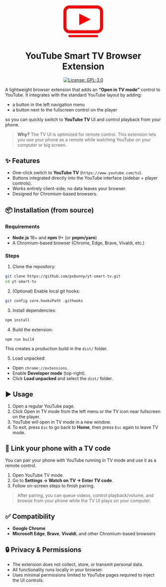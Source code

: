 <p align="center">
  <img src="assets/logo.svg" alt="YouTube Smart TV – logo" width="128" />
</p>

<h1 align="center">YouTube Smart TV Browser Extension</h1>

<p align="center">
  <a href="LICENSE">
    <img src="https://img.shields.io/badge/License-GPLv3-blue.svg" alt="License: GPL-3.0">
  </a>
</p>


A lightweight browser extension that adds an **“Open in TV mode”** control to YouTube. It integrates with the standard YouTube layout by adding:

- a button in the left navigation menu
- a button next to the fullscreen control on the player

so you can quickly switch to **YouTube TV** UI and control playback from your phone.

> **Why?** The TV UI is optimized for remote control. This extension lets you use your phone as a remote while watching YouTube on your computer or big screen.


## ✨ Features

- One-click switch to **YouTube TV** (`https://www.youtube.com/tv`).
- Buttons integrated directly into the YouTube interface (sidebar + player controls).
- Works entirely client-side; no data leaves your browser.
- Designed for Chromium-based browsers.


## 📦 Installation (from source)

### Requirements
- **Node.js** 18+ and **npm** 9+ (or **pnpm/yarn**)
- A Chromium-based browser (Chrome, Edge, Brave, Vivaldi, etc.)

### Steps

1. Clone the repository:
```bash
git clone https://github.com/pxbunny/yt-smart-tv.git
cd yt-smart-tv
```

2. (Optional) Enable local git hooks:
```bash
git config core.hooksPath .githooks
```

3. Install dependencies:
```bash
npm install
```

4. Build the extension:
```bash
npm run build
```
This creates a production build in the `dist/` folder.

5. Load unpacked:
- Open `chrome://extensions`.
- Enable **Developer mode** (top-right).
- Click **Load unpacked** and select the `dist/` folder.


## ▶️ Usage

1. Open a regular YouTube page.
2. Click Open in TV mode from the left menu or the TV icon near fullscreen on the player.
3. YouTube will open in TV mode in a new window.
4. To exit, press `Esc` to go back to **Home**, then press `Esc` again to leave TV mode.


## 📱 Link your phone with a TV code

You can pair your phone with YouTube running in TV mode and use it as a remote control.

1. Open YouTube TV mode.
2. Go to **Settings → Watch on TV → Enter TV code**.
3. Follow on-screen steps to finish pairing.

> After pairing, you can queue videos, control playback/volume, and browse from your phone while the TV UI plays on your computer.


## ✅ Compatibility

- **Google Chrome**
- **Microsoft Edge**, **Brave**, **Vivaldi**, and other Chromium-based browsers


## 🔒 Privacy & Permissions

- The extension does not collect, store, or transmit personal data.
- All functionality runs locally in your browser.
- Uses minimal permissions limited to YouTube pages required to inject the UI controls.
